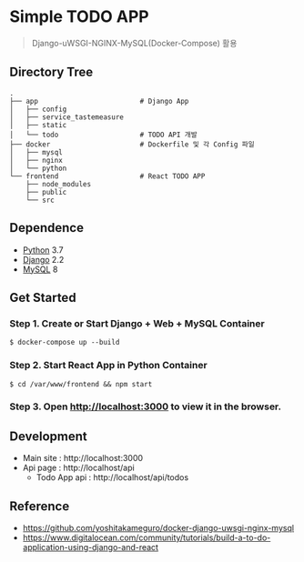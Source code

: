 # Simple TODO APP
> Django-uWSGI-NGINX-MySQL(Docker-Compose) 활용

## Directory Tree

```
.
├── app                         # Django App
│   ├── config
│   ├── service_tastemeasure
│   ├── static
│   └── todo                    # TODO API 개발
├── docker                      # Dockerfile 및 각 Config 파일
│   ├── mysql                   
│   ├── nginx
│   └── python
└── frontend                    # React TODO APP
    ├── node_modules
    ├── public
    └── src
```


## Dependence

* [Python](https://www.python.org/) 3.7
* [Django](https://www.djangoproject.com/) 2.2
* [MySQL](https://www.mysql.com/) 8


## Get Started

### Step 1. Create or Start Django + Web + MySQL Container 
```
$ docker-compose up --build
```

### Step 2. Start React App in Python Container
```
$ cd /var/www/frontend && npm start
```

### Step 3. Open [http://localhost:3000](http://localhost:3000) to view it in the browser.


## Development

- Main site : http://localhost:3000
- Api page : http://localhost/api
    - Todo App api : http://localhost/api/todos


## Reference

- https://github.com/yoshitakameguro/docker-django-uwsgi-nginx-mysql
- https://www.digitalocean.com/community/tutorials/build-a-to-do-application-using-django-and-react
